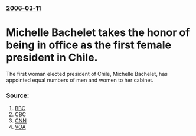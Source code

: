 ### [2006-03-11](/news/2006/03/11/index.md)

#  Michelle Bachelet takes the honor of being in office as the first female president in Chile. 

The first woman elected president of Chile, Michelle Bachelet, has appointed equal numbers of men and women to her cabinet.


### Source:

1. [BBC](http://news.bbc.co.uk/2/hi/americas/4795810.stm)
2. [CBC](http://www.cbc.ca/world/story/2006/03/11/chile-bachelet060311.html)
3. [CNN](http://edition.cnn.com/2006/WORLD/americas/03/11/chile.inauguration.ap/)
4. [VOA](http://www.voanews.com/english/2006-03-11-voa19.cfm)
